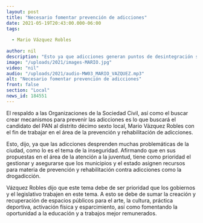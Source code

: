 ```yaml
---
layout: post
title: "Necesario fomentar prevención de adicciones"
date: 2021-05-19T20:43:00.000-06:00
tags:
  
  - Mario Vázquez Robles
  
author: nil
description: "Esto ya que adicciones generan puntos de desintegración social."
image: "/uploads/2021/images-MARIO.jpg"
video: "nil"
audio: "/uploads/2021/audio-MW03_MARIO_VAZQUEZ.mp3"
alt: "Necesario fomentar prevención de adicciones"
front: false
section: "Local"
news_id: 184551
---
```


El respaldo a las Organizaciones de la Sociedad Civil, así como el buscar crear mecanismos para prevenir las adicciones es lo que buscará el candidato del PAN al distrito décimo sexto local, Mario Vázquez Robles con el fin de trabajar en el área de la prevención y rehabilitación de adicciones.

Esto, dijo, ya que las adicciones desprenden muchas problemáticas de la ciudad, como lo es el tema de la inseguridad. Afirmando que en sus propuestas en el área de la atención a la juventud, tiene como prioridad el gestionar y asegurarse que los municipios y el estado asignen recursos para materia de prevención y rehabilitación contra adicciones como la drogadicción. 

Vázquez Robles dijo que este tema debe de ser prioridad que los gobiernos y el legislativo trabajen en este tema. A esto se debe de sumar la creación y recuperación de espacios públicos para el arte, la cultura, práctica deportiva, activación física y esparcimiento, así como fomentando la oportunidad a la educación y a trabajos mejor remunerados. 
